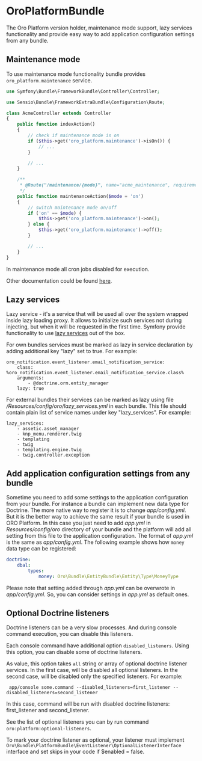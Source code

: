 OroPlatformBundle
=================

The Oro Platform version holder, maintenance mode support, lazy services functionality and provide easy way to add application configuration settings from any bundle.

## Maintenance mode ##
To use maintenance mode functionality bundle provides `oro_platform.maintenance` service.

``` php
use Symfony\Bundle\FrameworkBundle\Controller\Controller;

use Sensio\Bundle\FrameworkExtraBundle\Configuration\Route;

class AcmeController extends Controller
{
    public function indexAction()
    {
        // check if maintenance mode is on
        if ($this->get('oro_platform.maintenance')->isOn()) {
            // ...
        }

        // ...
    }

    /**
     * @Route("/maintenance/{mode}", name="acme_maintenance", requirements={"mode"="on|off"})
     */
    public function maintenanceAction($mode = 'on')
    {
        // switch maintenance mode on/off
        if ('on' == $mode) {
            $this->get('oro_platform.maintenance')->on();
        } else {
            $this->get('oro_platform.maintenance')->off();
        }

        // ...
    }
}
```

In maintenance mode all cron jobs disabled for execution.

Other documentation could be found [here](https://github.com/lexik/LexikMaintenanceBundle/blob/master/Resources/doc/index.md).


## Lazy services ##

Lazy service - it's a service that will be used all over the system wrapped inside lazy loading proxy. It allows to
initialize such services not during injecting, but when it will be requested in the first time. Symfony provide
functionality to use [lazy services](http://symfony.com/doc/2.3/components/dependency_injection/lazy_services.html)
out of the box.

For own bundles services must be marked as lazy in service declaration by adding additional key "lazy" set to true.
For example:
```
oro_notification.event_listener.email_notification_service:
    class: %oro_notification.event_listener.email_notification_service.class%
    arguments:
        - @doctrine.orm.entity_manager
    lazy: true
```

For external bundles their services can be marked as lazy using file _/Resources/config/oro/lazy\_services.yml_ in each
bundle. This file should contain plain list of service names under key "lazy_services". For example:
```
lazy_services:
    - assetic.asset_manager
    - knp_menu.renderer.twig
    - templating
    - twig
    - templating.engine.twig
    - twig.controller.exception
```


## Add application configuration settings from any bundle ##

Sometime you need to add some settings to the application configuration from your bundle. For instance a bundle can implement new data type for Doctrine. The more native way to register it is to change _app/config.yml_. But it is the better way to achieve the same result if your bundle is used in ORO Platform. In this case you just need to add _app.yml_ in _Resources/config/oro_ directory of your bundle and the platform will add all setting from this file to the application configuration. The format of _app.yml_ is the same as _app/config.yml_.
The following example shows how `money` data type can be registered:

``` yaml
doctrine:
    dbal:
        types:
            money: Oro\Bundle\EntityBundle\Entity\Type\MoneyType
```

Please note that setting added through _app.yml_ can be overwrote in _app/config.yml_. So, you can consider settings in _app.yml_ as default ones.


## Optional Doctrine listeners ##

Doctrine listeners can be a very slow processes. And during console command execution, you can disable this listeners.

Each console command have additional option `disabled_listeners`. Using this option, you can disable some of doctrine listeners.

As value, this option takes `all` string or array of optional doctrine listener services. In the first case, will be disabled all optional listeners. In the second case, will be disabled only the specified listeners. For example:

```
 app/console some.command --disabled_listeners=first_listener --disabled_listeners=second_listener
```

In this case, command will be run with disabled doctrine listeners: first_listener and second_listener.

See the list of optional listeners you can by run command `oro:platform:optional-listeners`.

To mark your doctrine listener as optional, your listener must implement `Oro\Bundle\PlatformBundle\EventListener\OptionalListenerInterface` interface and set skips in your code if $enabled = false.
